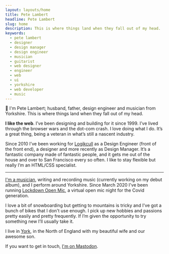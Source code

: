 ```yaml
---
layout: layouts/home
title: Pete Lambert
headline: Pete Lambert
slug: home
description: This is where things land when they fall out of my head.
keywords:
  - pete lambert
  - designer
  - design manager
  - design engineer
  - musician
  - guitarist
  - web designer
  - engineer
  - web
  - ui
  - yorkshire
  - web developer
  - music
---
```


👋 I'm Pete Lambert; husband, father, design engineer and musician from Yorkshire. This is where things land when they fall out of my head.

**I like the web**. I’ve been designing and building for it since 1999. I’ve lived through the browser wars and the dot-com crash. I love doing what I do. It’s a great thing, being a veteran in what’s still a nascent industry.

Since 2010 I’ve been working for [Logikcull](https://logikcull.com) as a Design Engineer (front of the front end), a designer and more recently as Design Manager. It’s a fantastic company made of fantastic people, and it gets me out of the house and over to San Francisco every so often. I like to stay flexible but really I’m an HTML/CSS specialist.

---

[I'm a musician](https://petelambertmusic.com), writing and recording music (currently working on my debut album), and I perform around Yorkshire. Since March 2020 I've been running [Lockdown Open Mic](https://lockdownopenmic.club), a virtual open mic night for the Covid generation.

I love a bit of snowboarding but getting to mountains is tricky and I've got a bunch of bikes that I don't use enough. I pick up new hobbies and passions pretty easily and pretty frequently. If I’m given the opportunity to try something new I’ll usually take it.

I live in [York](https://en.wikipedia.org/wiki/York), in the North of England with my beautiful wife and our awesome son.

If you want to get in touch, <a rel="me" href="https://mastodon.cloud/@petelambert">I'm on Mastodon</a>.
